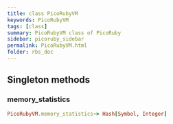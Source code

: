 ```yaml
---
title: class PicoRubyVM
keywords: PicoRubyVM
tags: [class]
summary: PicoRubyVM class of PicoRuby
sidebar: picoruby_sidebar
permalink: PicoRubyVM.html
folder: rbs_doc
---
```

## Singleton methods
### memory_statistics

```ruby
PicoRubyVM.memory_statistics-> Hash[Symbol, Integer]
```
